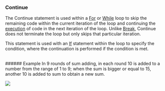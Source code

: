 ### Continue

The Continue statement is used within a [For](Loops.md) or [While](Loops.md) loop to skip the remaining code within the current iteration of the loop and continuing the [execution](../chapter_1_mobius_interface/execute.md) of code in the next iteration of the loop. Unlike [Break](Break.md), Continue does not terminate the loop but only skips that particular iteration.

This statement is used with an [If](If_Elseif_and_Else.md) statement within the loop to specify the condition, where the continuation is performed if the condition is met.

<br>
###### Example
In 9 rounds of sum adding, in each round 10 is added to a number from the range of 1 to 9; when the sum is bigger or equal to 15, another 10 is added to sum to obtain a new sum.

![](../assets/chapter_3_assets/Continue.png)


